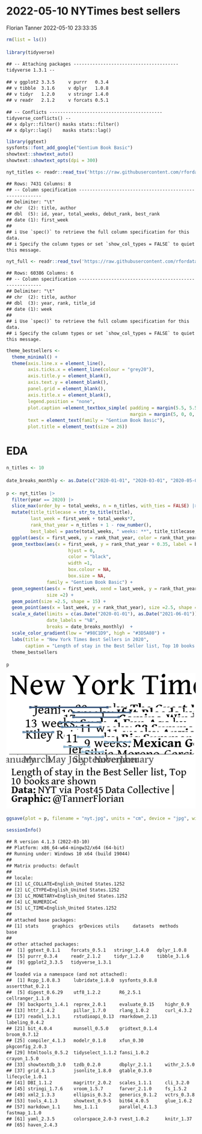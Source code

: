2022-05-10 NYTimes best sellers
================
Florian Tanner
2022-05-10 23:33:35

``` r
rm(list = ls())

library(tidyverse)
```

    ## -- Attaching packages --------------------------------------- tidyverse 1.3.1 --

    ## v ggplot2 3.3.5     v purrr   0.3.4
    ## v tibble  3.1.6     v dplyr   1.0.8
    ## v tidyr   1.2.0     v stringr 1.4.0
    ## v readr   2.1.2     v forcats 0.5.1

    ## -- Conflicts ------------------------------------------ tidyverse_conflicts() --
    ## x dplyr::filter() masks stats::filter()
    ## x dplyr::lag()    masks stats::lag()

``` r
library(ggtext)
sysfonts::font_add_google("Gentium Book Basic")
showtext::showtext_auto()
showtext::showtext_opts(dpi = 300)
```

``` r
nyt_titles <- readr::read_tsv('https://raw.githubusercontent.com/rfordatascience/tidytuesday/master/data/2022/2022-05-10/nyt_titles.tsv')
```

    ## Rows: 7431 Columns: 8
    ## -- Column specification --------------------------------------------------------
    ## Delimiter: "\t"
    ## chr  (2): title, author
    ## dbl  (5): id, year, total_weeks, debut_rank, best_rank
    ## date (1): first_week
    ## 
    ## i Use `spec()` to retrieve the full column specification for this data.
    ## i Specify the column types or set `show_col_types = FALSE` to quiet this message.

``` r
nyt_full <- readr::read_tsv('https://raw.githubusercontent.com/rfordatascience/tidytuesday/master/data/2022/2022-05-10/nyt_full.tsv')
```

    ## Rows: 60386 Columns: 6
    ## -- Column specification --------------------------------------------------------
    ## Delimiter: "\t"
    ## chr  (2): title, author
    ## dbl  (3): year, rank, title_id
    ## date (1): week
    ## 
    ## i Use `spec()` to retrieve the full column specification for this data.
    ## i Specify the column types or set `show_col_types = FALSE` to quiet this message.

``` r
theme_bestsellers <-
  theme_minimal() +
  theme(axis.line.x = element_line(), 
        axis.ticks.x = element_line(colour = "grey20"),
        axis.title.y = element_blank(),
        axis.text.y = element_blank(),
        panel.grid = element_blank(),
        axis.title.x = element_blank(),
        legend.position = "none",
        plot.caption =element_textbox_simple( padding = margin(5.5, 5.5, 5.5, 5.5),
                                              margin = margin(5, 0, 0, 0)),
        text = element_text(family = "Gentium Book Basic"),
        plot.title = element_text(size = 26))
```

# EDA

``` r
n_titles <- 10

date_breaks_monthly <- as.Date(c("2020-01-01", "2020-03-01", "2020-05-01", "2020-07-01", "2020-09-01", "2020-11-01", "2021-01-01"))

p <- nyt_titles |> 
  filter(year == 2020) |> 
  slice_max(order_by = total_weeks, n = n_titles, with_ties = FALSE) |> 
  mutate(title_titlecase = str_to_title(title),
         last_week = first_week + total_weeks*7,
         rank_that_year = n_titles + 1 - row_number(),
         best_label = paste(total_weeks, " weeks: **", title_titlecase, "** by ", author, sep = "")) |> 
  ggplot(aes(x = first_week, y = rank_that_year, color = rank_that_year)) +
  geom_textbox(aes(x = first_week, y = rank_that_year + 0.35, label = best_label), 
                       hjust = 0,
                       color = "black",
                       width =1, 
                       box.colour = NA,
                       box.size = NA,
               family = "Gentium Book Basic") +
  geom_segment(aes(x = first_week, xend = last_week, y = rank_that_year, yend = rank_that_year),
               size =2) +
  geom_point(size =2.5, shape = 15) +
  geom_point(aes(x = last_week, y = rank_that_year), size =2.5, shape = 15) +
  scale_x_date(limits = c(as.Date("2020-01-01"), as.Date("2021-06-01")),
               date_labels = "%B",
               breaks = date_breaks_monthly)  +
  scale_color_gradient(low = "#98C1D9", high = "#3D5A80") +
  labs(title = "New York Times Best Sellers in 2020", 
       caption = "Length of stay in the Best Seller list, Top 10 books are shown <br>**Data:** NYT via Post45 Data Collective | **Graphic:** @TannerFlorian") +
  theme_bestsellers
  
p
```

![](2022-05-10-NYTimes-best-sellers_files/figure-gfm/unnamed-chunk-4-1.png)<!-- -->

``` r
ggsave(plot = p, filename = "nyt.jpg", units = "cm", device = "jpg", width = 12, height = 8, dpi = 300, scale = 1.45)
```

``` r
sessionInfo()
```

    ## R version 4.1.3 (2022-03-10)
    ## Platform: x86_64-w64-mingw32/x64 (64-bit)
    ## Running under: Windows 10 x64 (build 19044)
    ## 
    ## Matrix products: default
    ## 
    ## locale:
    ## [1] LC_COLLATE=English_United States.1252 
    ## [2] LC_CTYPE=English_United States.1252   
    ## [3] LC_MONETARY=English_United States.1252
    ## [4] LC_NUMERIC=C                          
    ## [5] LC_TIME=English_United States.1252    
    ## 
    ## attached base packages:
    ## [1] stats     graphics  grDevices utils     datasets  methods   base     
    ## 
    ## other attached packages:
    ##  [1] ggtext_0.1.1    forcats_0.5.1   stringr_1.4.0   dplyr_1.0.8    
    ##  [5] purrr_0.3.4     readr_2.1.2     tidyr_1.2.0     tibble_3.1.6   
    ##  [9] ggplot2_3.3.5   tidyverse_1.3.1
    ## 
    ## loaded via a namespace (and not attached):
    ##  [1] Rcpp_1.0.8.3     lubridate_1.8.0  sysfonts_0.8.8   assertthat_0.2.1
    ##  [5] digest_0.6.29    utf8_1.2.2       R6_2.5.1         cellranger_1.1.0
    ##  [9] backports_1.4.1  reprex_2.0.1     evaluate_0.15    highr_0.9       
    ## [13] httr_1.4.2       pillar_1.7.0     rlang_1.0.2      curl_4.3.2      
    ## [17] readxl_1.3.1     rstudioapi_0.13  rmarkdown_2.13   labeling_0.4.2  
    ## [21] bit_4.0.4        munsell_0.5.0    gridtext_0.1.4   broom_0.7.12    
    ## [25] compiler_4.1.3   modelr_0.1.8     xfun_0.30        pkgconfig_2.0.3 
    ## [29] htmltools_0.5.2  tidyselect_1.1.2 fansi_1.0.2      crayon_1.5.0    
    ## [33] showtextdb_3.0   tzdb_0.2.0       dbplyr_2.1.1     withr_2.5.0     
    ## [37] grid_4.1.3       jsonlite_1.8.0   gtable_0.3.0     lifecycle_1.0.1 
    ## [41] DBI_1.1.2        magrittr_2.0.2   scales_1.1.1     cli_3.2.0       
    ## [45] stringi_1.7.6    vroom_1.5.7      farver_2.1.0     fs_1.5.2        
    ## [49] xml2_1.3.3       ellipsis_0.3.2   generics_0.1.2   vctrs_0.3.8     
    ## [53] tools_4.1.3      showtext_0.9-5   bit64_4.0.5      glue_1.6.2      
    ## [57] markdown_1.1     hms_1.1.1        parallel_4.1.3   fastmap_1.1.0   
    ## [61] yaml_2.3.5       colorspace_2.0-3 rvest_1.0.2      knitr_1.37      
    ## [65] haven_2.4.3
